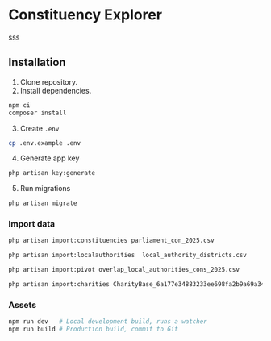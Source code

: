 # Constituency Explorer

sss

## Installation

1. Clone repository.
2. Install dependencies.

```sh
npm ci
composer install
```

3. Create `.env`

```sh
cp .env.example .env
```

4. Generate app key

```sh
php artisan key:generate
```

5. Run migrations

```sh
php artisan migrate
```

### Import data

```sh
php artisan import:constituencies parliament_con_2025.csv

php artisan import:localauthorities  local_authority_districts.csv

php artisan import:pivot overlap_local_authorities_cons_2025.csv

php artisan import:charities CharityBase_6a177e34883233ee698fa2b9a69a34d4.csv
```

### Assets

```sh
npm run dev   # Local development build, runs a watcher
npm run build # Production build, commit to Git
```
